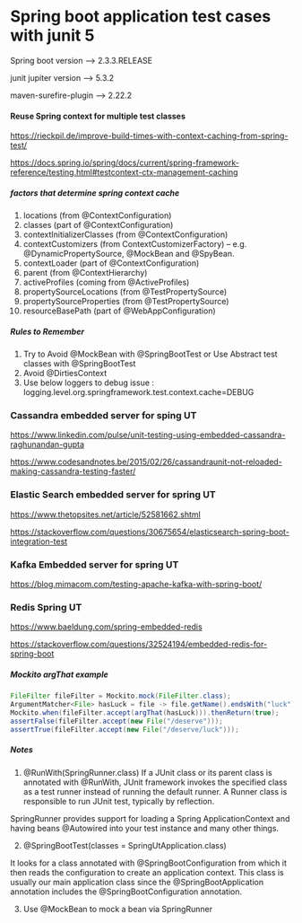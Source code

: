 # Spring boot application test cases with junit 5 #


Spring boot version --> 2.3.3.RELEASE

junit jupiter version --> 5.3.2

maven-surefire-plugin --> 2.22.2


#### Reuse Spring context for multiple test classes ####
https://rieckpil.de/improve-build-times-with-context-caching-from-spring-test/

https://docs.spring.io/spring/docs/current/spring-framework-reference/testing.html#testcontext-ctx-management-caching


##### factors that determine spring context cache #####
1. locations (from @ContextConfiguration)
2. classes (part of @ContextConfiguration)
3. contextInitializerClasses (from @ContextConfiguration)
4. contextCustomizers (from ContextCustomizerFactory) – e.g. @DynamicPropertySource, @MockBean and @SpyBean.
5. contextLoader (part of @ContextConfiguration)
5. parent (from @ContextHierarchy)
6. activeProfiles (coming from @ActiveProfiles)
7. propertySourceLocations (from @TestPropertySource)
8. propertySourceProperties (from @TestPropertySource)
9. resourceBasePath (part of @WebAppConfiguration)


##### Rules to Remember #####
1. Try to Avoid @MockBean with @SpringBootTest or Use Abstract test classes with @SpringBootTest
2. Avoid @DirtiesContext
3. Use below loggers to debug issue : logging.level.org.springframework.test.context.cache=DEBUG


### Cassandra embedded server for sping UT ###

https://www.linkedin.com/pulse/unit-testing-using-embedded-cassandra-raghunandan-gupta

https://www.codesandnotes.be/2015/02/26/cassandraunit-not-reloaded-making-cassandra-testing-faster/


### Elastic Search embedded server for spring UT ###

https://www.thetopsites.net/article/52581662.shtml

https://stackoverflow.com/questions/30675654/elasticsearch-spring-boot-integration-test


### Kafka Embedded server for spring UT ###

https://blog.mimacom.com/testing-apache-kafka-with-spring-boot/


### Redis Spring UT ###

https://www.baeldung.com/spring-embedded-redis

https://stackoverflow.com/questions/32524194/embedded-redis-for-spring-boot


##### Mockito argThat example #####

```Java
FileFilter fileFilter = Mockito.mock(FileFilter.class);
ArgumentMatcher<File> hasLuck = file -> file.getName().endsWith("luck");
Mockito.when(fileFilter.accept(argThat(hasLuck))).thenReturn(true);
assertFalse(fileFilter.accept(new File("/deserve")));
assertTrue(fileFilter.accept(new File("/deserve/luck")));
```


##### Notes #####
1. @RunWith(SpringRunner.class)
 If a JUnit class or its parent class is annotated with @RunWith, JUnit framework invokes the
 specified class as a test runner instead of running the default runner. A Runner class is
 responsible to run JUnit test, typically by reflection.

 SpringRunner provides support for loading a Spring ApplicationContext and having
 beans @Autowired into your test instance and many other things.

2. @SpringBootTest(classes = SpringUtApplication.class)

 It looks for a class annotated with @SpringBootConfiguration from which it then reads the
 configuration to create an application context. This class is usually our main application class
 since the @SpringBootApplication annotation includes the @SpringBootConfiguration annotation.

3. Use @MockBean to mock a bean via SpringRunner
